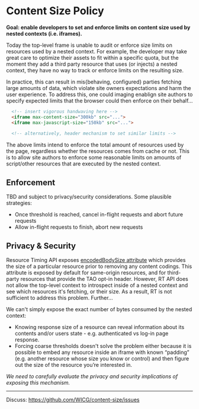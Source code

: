 # Content Size Policy

**Goal: enable developers to set and enforce limits on content size used by nested contexts (i.e. iframes).**

Today the top-level frame is unable to audit or enforce size limits on resources used by a nested context. For example, the developer may take great care to optimize their assets to fit within a specific quota, but the moment they add a third party resource that uses (or injects) a nested context, they have no way to track or enforce limits on the resulting size.

In practice, this can result in mis{behaving, configured} parties fetching large amounts of data, which violate site owners expectations and harm the user experience. To address this, one could imaging enablign site authors to specify expected limits that the browser could then enforce on their behalf...

```html
  <!-- insert vigorous handwaving here -->
  <iframe max-content-size="300kb" src="..."> 
  <iframe max-javascript-size="150kb" src="..."> 
  
  <!-- alternatively, header mechanism to set similar limits -->
```

The above limits intend to enforce the total amount of resources used by the page, regardless whether the resources comes from cache or not. This is to allow site authors to enforce some reasonable limits on amounts of script/other resources that are executed by the nested context. 

## Enforcement

TBD and subject to privacy/security considerations. Some plausible strategies:

- Once threshold is reached, cancel in-flight requests and abort future requests
- Allow in-flight requests to finish, abort new requests


## Privacy & Security

Resource Timing API exposes [encodedBodySize attribute](http://w3c.github.io/resource-timing/#dom-performanceresourcetiming-encodedbodysize) which provides the size of a particular resource prior to removing any content codings. This attribute is exposed by default for same-origin resources, and for third-party resources that provide the TAO opt-in header. However, RT API does not allow the top-level context to introspect inside of a nested context and see which resources it's fetching, or their size. As a result, RT is not sufficient to address this problem. Further...

We can't simply expose the exact number of bytes consumed by the nested context:
- Knowing response size of a resource can reveal information about its contents and/or users state - e.g. authenticated vs log-in page response.
- Forcing coarse thresholds doesn't solve the problem either because it is possible to embed any resource inside an iframe with known “padding” (e.g. another resource whose size you know or control) and then figure out the size of the resource you’re interested in.

_We need to carefully evaluate the privacy and security implications of exposing this mechanism._

---

Discuss: https://github.com/WICG/content-size/issues
